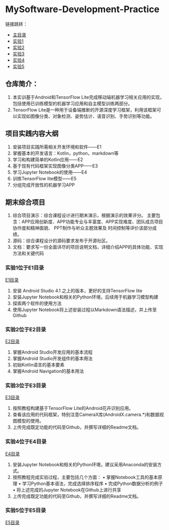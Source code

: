 # MySoftware-Development-Practice

链接跳转：

- [主目录](https://github.com/ZW-Q/MySoftware-Development-Practice)
- [实验1](https://github.com/ZW-Q/MySoftware-Development-Practice/tree/main/E1)
- [实验2](https://github.com/ZW-Q/MySoftware-Development-Practice/tree/main/E2)
- [实验3](https://github.com/ZW-Q/MySoftware-Development-Practice/tree/main/E3)
- [实验4](https://github.com/ZW-Q/MySoftware-Development-Practice/tree/main/E4)
- [实验5](https://github.com/ZW-Q/MySoftware-Development-Practice/tree/main/E5)

## 仓库简介：

1. 本实训基于Android和TensorFlow Lite完成移动端机器学习相关应用的实现，包括使用已训练模型的机器学习应用和自主模型训练两部分。
2. TensorFlow Lite是一种用于设备端推断的开源深度学习框架，利用该框架可以实现如图像分类、对象检测、姿势估计、语音识别、手势识别等功能。

## 项目实践内容大纲

1. 安装项目实践所需相关开发环境和软件——E1 
2. 掌握基本的开发语言：Kotlin，python，markdown等
3. 学习和构建简单的Kotlin应用——E2 
4. 基于现有代码框架实现图像分类APP——E3 
5. 学习Jupyter Notebook的使用——E4 
6. 训练TensorFlow lite模型——E5 
7. 分组完成开放性的机器学习APP

## 期末综合项目

1. 综合项目演示：综合课程设计进行期末演示，根据演示的效果评分。 主要包含：APP应用创新度、APP功能专业与丰富度、APP实现难度、团队成员项目协作度和精神面貌、 PPT制作与听众主题效果及 时间控制等评价该部分成绩。
2. 源码：综合课程设计的源码要求发布于开源社区。
3. 文档：要求写一份全面详尽的项目说明文档，详细介绍APP的具体功能、实现方法和关键代码

### 实验1位于E1目录

[E1目录](https://github.com/ZW-Q/MySoftware-Development-Practice/tree/main/E1)

1. 安装 Android Studio 4.1 之上的版本，更好的支持TensorFlow lite
2. 安装Jupyter Notebook和相关的Python环境，后续用于机器学习模型构建
3. 探索两个软件的使用方法
4. 使用Jupyter Notebook将上述安装过程以Markdown语法描述，并上传至Github

### 实验2位于E2目录

[E2目录](https://github.com/ZW-Q/MySoftware-Development-Practice/tree/main/E2)

1. 掌握Android Studio开发应用的基本流程
2. 掌握Android Studio开发组件的基本用法
3. 初始Kotlin语言的基本要素
4. 掌握Android Navigation的基本用法

### 实验3位于E3目录

[E3目录](https://github.com/ZW-Q/MySoftware-Development-Practice/tree/main/E3)

1. 按照教程构建基于TensorFlow Lite的Android花卉识别应用。
2. 查看该应用的代码框架，特别注意CameraX库(AndroidX.camera.*)和数据视图模型的使用。
3. 上传完成既定功能的代码至Github，并撰写详细的Readme文档。

### 实验4位于E4目录

[E4目录](https://github.com/ZW-Q/MySoftware-Development-Practice/tree/main/E4)

1. 安装Jupyter Notebook和相关的Python环境，建议采用Anaconda的安装方式。
2. 按照教程完成实验过程，主要包括几个方面：
	• 掌握Notebook工具的基本原理
	• 学习Python基本语法，完成选择排序程序
	• 完成Python数据分析的例子
	• 将上述完成的Jupyter Notebook在Github上进行共享
3. 上传完成既定功能的代码至Github，并撰写详细的Readme文档。

### 实验5位于E5目录

[E5目录](https://github.com/ZW-Q/MySoftware-Development-Practice/tree/main/E5)
